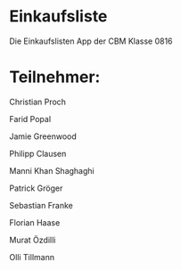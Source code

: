 # Einkaufsliste

Die Einkaufslisten App der CBM Klasse 0816

# Teilnehmer:

Christian Proch

Farid Popal

Jamie Greenwood

Philipp Clausen

Manni Khan Shaghaghi

Patrick Gröger

Sebastian Franke

Florian Haase

Murat Özdilli

Olli Tillmann

